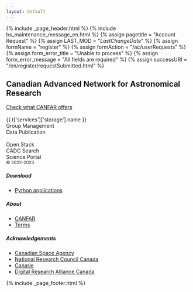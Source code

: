 ```yaml
---
layout: default
---
```


{% include _page_header.html %} {% include bs_maintenance_message_en.html %}
{% assign pagetitle = "Account Request" %}
{% assign LAST_MOD = "$LastChangeDate$" %}
{% assign formName = "register" %}
{% assign formAction = "/ac/userRequests" %}
{% assign form_error_title = "Unable to process" %}
{% assign form_error_message = "All fields are required" %}
{% assign successURI = "/en/register/requestSubmitted.html" %}

<div id="stars"></div>
<div class="container">
  <div class="py-3 pb-md-5">
    <div class="row">
      <div class="col-md-12 order-1 mb-4 text-center">
        <h2 class="mt-5 h4 text-left font-weight-light">Canadian Advanced Network for Astronomical Research</h2>
        <div role="toolbar" aria-label="Action button toolbar" class="pt-2 text-left">
          <a href="docs/overview/" class="btn btn-outline-info mr-3 font-weight-bold">Check what CANFAR offers</a>
        </div>
        <br />
        <div class="mt-md-5">
          <div class="row text-center mb-3">
            <div class="mx-1 col">
              <a href="{{ t['services']['storage'].link }}" class="text-secondary">
                <i class="fas fa-hdd service-link" data-toggle="tooltip" data-placement="top" title="Manage your VOSpace"></i>
              </a>
              <div>
                <span>{{ t['services']['storage'].name }}</span>
              </div>
            </div>
            <div class="mx-1 col">
              <a href="" target="_blank" id="gmui_link" class="text-secondary">
                <i class="fas fa-users service-link" data-toggle="tooltip" data-placement="top" title="Manage your CADC groups"></i>
              </a>
              <div>
                <span>Group Management</span>
              </div>
            </div>
            <div class="mx-1 col">
              <a href="/citation" class="text-secondary">
                <i class="fas fa-link service-link" data-toggle="tooltip" data-placement="top" title="Publish your data using VOSpace and Digital Object Identifiers"></i>
              </a>
              <div>
                <span>Data Publication</span>
              </div>
            </div>
          </div>
          <br />
          <div class="row text-center mb-3">
            <div class="mx-1 col">
              <a href="https://arbutus-canfar.cloud.computecanada.ca" class="text-secondary" rel="external">
                <i class="fas fa-power-off service-link" data-toggle="tooltip" data-placement="top" title="Interactive Virtual Machines"></i>
              </a>
              <div>
                <span>Open Stack</span>
              </div>
            </div>
            <div class="mx-1 col">
                <a href="{{ cadc_url }}/en/search/" class="text-secondary">
                  <i class="fas fa-star service-link" data-toggle="tooltip" data-placement="right" title="Search data collections at the Canadian Astronomy Data Centre"></i>
                </a>
                <div>
                  <span>CADC Search</span>
                </div>
            </div>
            <div class="mx-1 col">
                <a href="/science-portal" class="text-secondary">
                  <i class="fas fa-cubes service-link " data-toggle="tooltip" data-placement="top" title="Science Portal sessions"></i>
                </a>
                <div>
                  <span>Science Portal</span>
                </div>
              </div>
            </div>
           </div>
        </div>
      </div>
    </div>
  </div>
  <footer class="my-md-5 pt-md-3 border-top container">
    <div class="row">
      <small class="d-block mb-3 text-muted col-md">&copy; 2022-2023</small>
    </div>
    <div class="row">
      <div class="col-3 col-md">
        <h5>Download</h5>
        <ul class="list-unstyled text-small">
          <li><a class="text-muted" href="https://pypi.org/search/?q=caom2%7Ccadc">Python applications</a></li>
        </ul>
      </div>
      <div class="col-3 col-md">
        <h5 hidden>Resources</h5>
        <div class="social-link-toolbar" role="toolbar">
          <a href="https://github.com/opencadc" class="social-link pl-sm-1" aria-label="Center Align">
            <i class="fab fa-github fa-3x" aria-hidden="true" data-toggle="tooltip" data-placement="top" title="See the OpenCADC GitHub page"></i>
          </a>
        </div>
      </div>
      <div class="col-3 col-md">
        <h5>About</h5>
        <ul class="list-unstyled text-small">
          <li><a class="text-muted" href="{{ page_lang_link }}{{ t['about'].link }}{{ t['about']['organization'].link }}">CANFAR</a></li>
          <li><a class="text-muted" href="about/terms-of-reference">Terms</a></li>
        </ul>
      </div>
      <div class="col-3 col-md">
        <h5>Acknowledgements</h5>
        <ul class="list-unstyled text-small">
          <li><a class="text-muted" href="https://www.asc-csa.gc.ca/eng/">Canadian Space Agency</a></li>
          <li><a class="text-muted" href="https://nrc.canada.ca/en/">National Research Council Canada</a></li>
          <li><a class="text-muted" href="https://www.canarie.ca/language/?lang_default=en">Canarie</a></li>
          <li><a class="text-muted" href="https://alliancecan.ca/">Digital Research Alliance Canada</a></li>
        </ul>
      </div>
    </div>
  </footer>
  {% include _page_footer.html %}
</div>
<script>
  $(document).ready(function() {
    // Change the user-related menu items to point to
    // URLs provided via /reg/applications
    var redirectUtil = new ca.nrc.cadc.RedirectUtil()
    redirectUtil.setHrefToUri(ca.nrc.cadc.accountURI.gmui, ['gmui_link'])
  })
</script>
